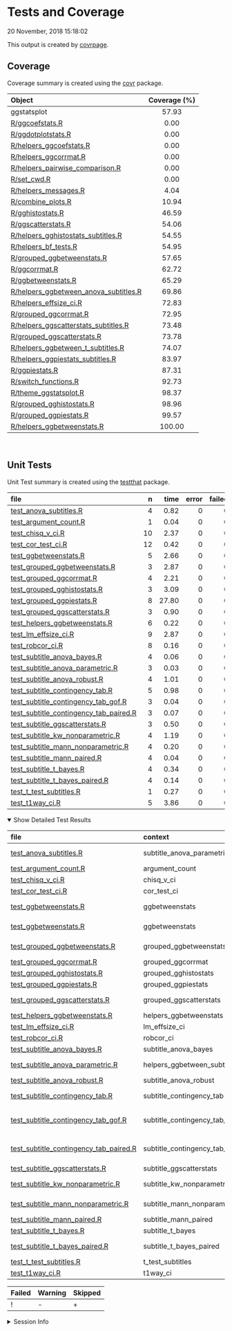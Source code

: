 Tests and Coverage
================
20 November, 2018 15:18:02

This output is created by
[covrpage](https://github.com/yonicd/covrpage).

## Coverage

Coverage summary is created using the
[covr](https://github.com/r-lib/covr)
package.

| Object                                                                               | Coverage (%) |
| :----------------------------------------------------------------------------------- | :----------: |
| ggstatsplot                                                                          |    57.93     |
| [R/ggcoefstats.R](../R/ggcoefstats.R)                                                |     0.00     |
| [R/ggdotplotstats.R](../R/ggdotplotstats.R)                                          |     0.00     |
| [R/helpers\_ggcoefstats.R](../R/helpers_ggcoefstats.R)                               |     0.00     |
| [R/helpers\_ggcorrmat.R](../R/helpers_ggcorrmat.R)                                   |     0.00     |
| [R/helpers\_pairwise\_comparison.R](../R/helpers_pairwise_comparison.R)              |     0.00     |
| [R/set\_cwd.R](../R/set_cwd.R)                                                       |     0.00     |
| [R/helpers\_messages.R](../R/helpers_messages.R)                                     |     4.04     |
| [R/combine\_plots.R](../R/combine_plots.R)                                           |    10.94     |
| [R/gghistostats.R](../R/gghistostats.R)                                              |    46.59     |
| [R/ggscatterstats.R](../R/ggscatterstats.R)                                          |    54.06     |
| [R/helpers\_gghistostats\_subtitles.R](../R/helpers_gghistostats_subtitles.R)        |    54.55     |
| [R/helpers\_bf\_tests.R](../R/helpers_bf_tests.R)                                    |    54.95     |
| [R/grouped\_ggbetweenstats.R](../R/grouped_ggbetweenstats.R)                         |    57.65     |
| [R/ggcorrmat.R](../R/ggcorrmat.R)                                                    |    62.72     |
| [R/ggbetweenstats.R](../R/ggbetweenstats.R)                                          |    65.29     |
| [R/helpers\_ggbetween\_anova\_subtitles.R](../R/helpers_ggbetween_anova_subtitles.R) |    69.86     |
| [R/helpers\_effsize\_ci.R](../R/helpers_effsize_ci.R)                                |    72.83     |
| [R/grouped\_ggcorrmat.R](../R/grouped_ggcorrmat.R)                                   |    72.95     |
| [R/helpers\_ggscatterstats\_subtitles.R](../R/helpers_ggscatterstats_subtitles.R)    |    73.48     |
| [R/grouped\_ggscatterstats.R](../R/grouped_ggscatterstats.R)                         |    73.78     |
| [R/helpers\_ggbetween\_t\_subtitles.R](../R/helpers_ggbetween_t_subtitles.R)         |    74.07     |
| [R/helpers\_ggpiestats\_subtitles.R](../R/helpers_ggpiestats_subtitles.R)            |    83.97     |
| [R/ggpiestats.R](../R/ggpiestats.R)                                                  |    87.31     |
| [R/switch\_functions.R](../R/switch_functions.R)                                     |    92.73     |
| [R/theme\_ggstatsplot.R](../R/theme_ggstatsplot.R)                                   |    98.37     |
| [R/grouped\_gghistostats.R](../R/grouped_gghistostats.R)                             |    98.96     |
| [R/grouped\_ggpiestats.R](../R/grouped_ggpiestats.R)                                 |    99.57     |
| [R/helpers\_ggbetweenstats.R](../R/helpers_ggbetweenstats.R)                         |    100.00    |

<br>

## Unit Tests

Unit Test summary is created using the
[testthat](https://github.com/r-lib/testthat)
package.

| file                                                                                          |  n |  time | error | failed | skipped | warning | icon |
| :-------------------------------------------------------------------------------------------- | -: | ----: | ----: | -----: | ------: | ------: | :--- |
| [test\_anova\_subtitles.R](testthat/test_anova_subtitles.R)                                   |  4 |  0.82 |     0 |      0 |       0 |       0 |      |
| [test\_argument\_count.R](testthat/test_argument_count.R)                                     |  1 |  0.04 |     0 |      0 |       0 |       0 |      |
| [test\_chisq\_v\_ci.R](testthat/test_chisq_v_ci.R)                                            | 10 |  2.37 |     0 |      0 |       0 |       0 |      |
| [test\_cor\_test\_ci.R](testthat/test_cor_test_ci.R)                                          | 12 |  0.42 |     0 |      0 |       0 |       0 |      |
| [test\_ggbetweenstats.R](testthat/test_ggbetweenstats.R)                                      |  5 |  2.66 |     0 |      0 |       0 |       1 | \-   |
| [test\_grouped\_ggbetweenstats.R](testthat/test_grouped_ggbetweenstats.R)                     |  3 |  2.87 |     0 |      0 |       0 |       0 |      |
| [test\_grouped\_ggcorrmat.R](testthat/test_grouped_ggcorrmat.R)                               |  4 |  2.21 |     0 |      0 |       0 |       0 |      |
| [test\_grouped\_gghistostats.R](testthat/test_grouped_gghistostats.R)                         |  3 |  3.09 |     0 |      0 |       0 |       0 |      |
| [test\_grouped\_ggpiestats.R](testthat/test_grouped_ggpiestats.R)                             |  8 | 27.80 |     0 |      0 |       0 |       0 |      |
| [test\_grouped\_ggscatterstats.R](testthat/test_grouped_ggscatterstats.R)                     |  3 |  0.90 |     0 |      0 |       0 |       0 |      |
| [test\_helpers\_ggbetweenstats.R](testthat/test_helpers_ggbetweenstats.R)                     |  6 |  0.22 |     0 |      0 |       0 |       0 |      |
| [test\_lm\_effsize\_ci.R](testthat/test_lm_effsize_ci.R)                                      |  9 |  2.87 |     0 |      0 |       0 |       0 |      |
| [test\_robcor\_ci.R](testthat/test_robcor_ci.R)                                               |  8 |  0.16 |     0 |      0 |       0 |       0 |      |
| [test\_subtitle\_anova\_bayes.R](testthat/test_subtitle_anova_bayes.R)                        |  4 |  0.06 |     0 |      0 |       0 |       0 |      |
| [test\_subtitle\_anova\_parametric.R](testthat/test_subtitle_anova_parametric.R)              |  3 |  0.03 |     0 |      0 |       0 |       0 |      |
| [test\_subtitle\_anova\_robust.R](testthat/test_subtitle_anova_robust.R)                      |  4 |  1.01 |     0 |      0 |       0 |       0 |      |
| [test\_subtitle\_contingency\_tab.R](testthat/test_subtitle_contingency_tab.R)                |  5 |  0.98 |     0 |      0 |       0 |       0 |      |
| [test\_subtitle\_contingency\_tab\_gof.R](testthat/test_subtitle_contingency_tab_gof.R)       |  3 |  0.04 |     0 |      0 |       0 |       0 |      |
| [test\_subtitle\_contingency\_tab\_paired.R](testthat/test_subtitle_contingency_tab_paired.R) |  3 |  0.07 |     0 |      0 |       0 |       0 |      |
| [test\_subtitle\_ggscatterstats.R](testthat/test_subtitle_ggscatterstats.R)                   |  3 |  0.50 |     0 |      0 |       0 |       0 |      |
| [test\_subtitle\_kw\_nonparametric.R](testthat/test_subtitle_kw_nonparametric.R)              |  4 |  1.19 |     0 |      0 |       0 |       0 |      |
| [test\_subtitle\_mann\_nonparametric.R](testthat/test_subtitle_mann_nonparametric.R)          |  4 |  0.20 |     0 |      0 |       0 |       0 |      |
| [test\_subtitle\_mann\_paired.R](testthat/test_subtitle_mann_paired.R)                        |  4 |  0.04 |     0 |      0 |       0 |       0 |      |
| [test\_subtitle\_t\_bayes.R](testthat/test_subtitle_t_bayes.R)                                |  4 |  0.34 |     0 |      0 |       0 |       0 |      |
| [test\_subtitle\_t\_bayes\_paired.R](testthat/test_subtitle_t_bayes_paired.R)                 |  4 |  0.14 |     0 |      0 |       0 |       0 |      |
| [test\_t\_test\_subtitles.R](testthat/test_t_test_subtitles.R)                                |  1 |  0.27 |     0 |      0 |       0 |       0 |      |
| [test\_t1way\_ci.R](testthat/test_t1way_ci.R)                                                 |  5 |  3.86 |     0 |      0 |       0 |       0 |      |

<details open>

<summary> Show Detailed Test Results
</summary>

| file                                                                                                  | context                            | test                                             | status  |  n |  time | icon |
| :---------------------------------------------------------------------------------------------------- | :--------------------------------- | :----------------------------------------------- | :------ | -: | ----: | :--- |
| [test\_anova\_subtitles.R](testthat/test_anova_subtitles.R#L32_L35)                                   | subtitle\_anova\_parametric        | parametric anova subtitles work                  | PASS    |  4 |  0.82 |      |
| [test\_argument\_count.R](testthat/test_argument_count.R#L56_L59)                                     | argument\_count                    | argument\_count is correct                       | PASS    |  1 |  0.04 |      |
| [test\_chisq\_v\_ci.R](testthat/test_chisq_v_ci.R#L46_L50)                                            | chisq\_v\_ci                       | chisq\_v\_ci works                               | PASS    | 10 |  2.37 |      |
| [test\_cor\_test\_ci.R](testthat/test_cor_test_ci.R#L45_L49)                                          | cor\_test\_ci                      | cor\_test\_ci works                              | PASS    | 12 |  0.42 |      |
| [test\_ggbetweenstats.R](testthat/test_ggbetweenstats.R#L9_L16)                                       | ggbetweenstats                     | error when x and outlier.label are same          | PASS    |  1 |  0.02 |      |
| [test\_ggbetweenstats.R](testthat/test_ggbetweenstats.R#L26_L36)                                      | ggbetweenstats                     | outlier.labeling works across vector types       | WARNING |  4 |  2.64 | \-   |
| [test\_grouped\_ggbetweenstats.R](testthat/test_grouped_ggbetweenstats.R#L12_L32)                     | grouped\_ggbetweenstats            | grouping.var works across vector types           | PASS    |  3 |  2.87 |      |
| [test\_grouped\_ggcorrmat.R](testthat/test_grouped_ggcorrmat.R#L18_L27)                               | grouped\_ggcorrmat                 | grouped\_ggcorrmat works                         | PASS    |  4 |  2.21 |      |
| [test\_grouped\_gghistostats.R](testthat/test_grouped_gghistostats.R#L9_L19)                          | grouped\_gghistostats              | grouped\_gghistostats works                      | PASS    |  3 |  3.09 |      |
| [test\_grouped\_ggpiestats.R](testthat/test_grouped_ggpiestats.R#L13_L21)                             | grouped\_ggpiestats                | grouped\_ggpiestats works                        | PASS    |  8 | 27.80 |      |
| [test\_grouped\_ggscatterstats.R](testthat/test_grouped_ggscatterstats.R#L9_L17)                      | grouped\_ggscatterstats            | grouped\_ggscatterstats works                    | PASS    |  3 |  0.90 |      |
| [test\_helpers\_ggbetweenstats.R](testthat/test_helpers_ggbetweenstats.R#L30_L33)                     | helpers\_ggbetweenstats            | mean\_labeller works                             | PASS    |  6 |  0.22 |      |
| [test\_lm\_effsize\_ci.R](testthat/test_lm_effsize_ci.R#L67_L71)                                      | lm\_effsize\_ci                    | lm\_effsize\_ci works                            | PASS    |  9 |  2.87 |      |
| [test\_robcor\_ci.R](testthat/test_robcor_ci.R#L39_L43)                                               | robcor\_ci                         | robcor\_ci works                                 | PASS    |  8 |  0.16 |      |
| [test\_subtitle\_anova\_bayes.R](testthat/test_subtitle_anova_bayes.R#L51_L54)                        | subtitle\_anova\_bayes             | subtitle\_anova\_bayes works                     | PASS    |  4 |  0.06 |      |
| [test\_subtitle\_anova\_parametric.R](testthat/test_subtitle_anova_parametric.R#L53_L56)              | helpers\_ggbetween\_subtitles      | helpers\_ggbetween\_subtitles works              | PASS    |  3 |  0.03 |      |
| [test\_subtitle\_anova\_robust.R](testthat/test_subtitle_anova_robust.R#L52_L55)                      | subtitle\_anova\_robust            | subtitle\_anova\_robust works                    | PASS    |  4 |  1.01 |      |
| [test\_subtitle\_contingency\_tab.R](testthat/test_subtitle_contingency_tab.R#L56_L59)                | subtitle\_contingency\_tab         | subtitle\_contingency\_tab works                 | PASS    |  5 |  0.98 |      |
| [test\_subtitle\_contingency\_tab\_gof.R](testthat/test_subtitle_contingency_tab_gof.R#L41_L44)       | subtitle\_contingency\_tab\_gof    | Goodness of Fit subtitle\_contingency\_tab works | PASS    |  3 |  0.04 |      |
| [test\_subtitle\_contingency\_tab\_paired.R](testthat/test_subtitle_contingency_tab_paired.R#L75_L78) | subtitle\_contingency\_tab\_paired | Paired subtitle\_contingency\_tab works          | PASS    |  3 |  0.07 |      |
| [test\_subtitle\_ggscatterstats.R](testthat/test_subtitle_ggscatterstats.R#L46)                       | subtitle\_ggscatterstats           | subtitle\_ggscatterstats works                   | PASS    |  3 |  0.50 |      |
| [test\_subtitle\_kw\_nonparametric.R](testthat/test_subtitle_kw_nonparametric.R#L50_L53)              | subtitle\_kw\_nonparametric        | subtitle\_kw\_nonparametric works                | PASS    |  4 |  1.19 |      |
| [test\_subtitle\_mann\_nonparametric.R](testthat/test_subtitle_mann_nonparametric.R#L46_L49)          | subtitle\_mann\_nonparametric      | subtitle\_mann\_nonparametric works              | PASS    |  4 |  0.20 |      |
| [test\_subtitle\_mann\_paired.R](testthat/test_subtitle_mann_paired.R#L217_L220)                      | subtitle\_mann\_paired             | subtitle\_mann\_paired works                     | PASS    |  4 |  0.04 |      |
| [test\_subtitle\_t\_bayes.R](testthat/test_subtitle_t_bayes.R#L47_L50)                                | subtitle\_t\_bayes                 | subtitle\_t\_bayes works                         | PASS    |  4 |  0.34 |      |
| [test\_subtitle\_t\_bayes\_paired.R](testthat/test_subtitle_t_bayes_paired.R#L218_L221)               | subtitle\_t\_bayes\_paired         | subtitle\_t\_bayes\_paired works                 | PASS    |  4 |  0.14 |      |
| [test\_t\_test\_subtitles.R](testthat/test_t_test_subtitles.R#L43_L47)                                | t\_test\_subtitles                 | t-test subtitles work                            | PASS    |  1 |  0.27 |      |
| [test\_t1way\_ci.R](testthat/test_t1way_ci.R#L57)                                                     | t1way\_ci                          | t1way\_ci works                                  | PASS    |  5 |  3.86 |      |

| Failed | Warning | Skipped |
| :----- | :------ | :------ |
| \!     | \-      | \+      |

</details>

<details>

<summary> Session Info </summary>

| Field    | Value                                              |
| :------- | :------------------------------------------------- |
| Version  | R Under development (unstable) (2018-10-20 r75474) |
| Platform | x86\_64-w64-mingw32/x64 (64-bit)                   |
| Running  | Windows \>= 8 x64 (build 9200)                     |
| Language | English\_United States                             |
| Timezone | America/New\_York                                  |

| Package  | Version |
| :------- | :------ |
| testthat | 2.0.1   |
| covr     | 3.2.1   |
| covrpage | 0.0.66  |

</details>

<!--- Final Status : skipped/warning --->
